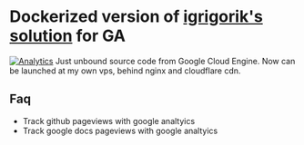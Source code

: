 # Dockerized version of  [igrigorik's solution](https://github.com/igrigorik/ga-beacon) for GA 
[![Analytics](https://beacon.bitswarm.tech/UA-89388573-1/github-beacon?123)](https://github.com/bitswarming/ga-beacon)
Just unbound source code from Google Cloud Engine. Now can be launched at my own vps, behind nginx and cloudflare cdn. 
## Faq
* Track github pageviews with google analtyics
* Track google docs pageviews with google analtyics

